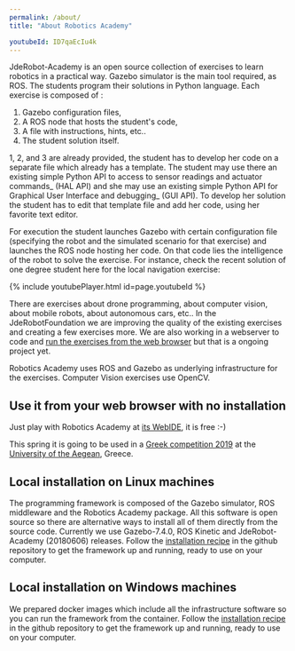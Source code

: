 ```yaml
---
permalink: /about/
title: "About Robotics Academy"

youtubeId: ID7qaEcIu4k
---
```



JdeRobot-Academy is an open source collection of exercises to learn robotics in a practical way. Gazebo simulator is the main tool required, as ROS. The students program their solutions in Python language. Each exercise is composed of :

1. Gazebo configuration files,
2. A ROS node that hosts the student's code,
3. A file with instructions, hints, etc..
4. The student solution itself.

1, 2, and 3 are already provided, the student has to develop her code on a separate file which already has a template. The student may use there an existing simple Python API to access to sensor readings and actuator commands_ (HAL API) and she may use an existing simple Python API for Graphical User Interface and debugging_ (GUI API). To develop her solution the student has to edit that template file and add her code, using her favorite text editor.

For execution the student launches Gazebo with certain configuration file (specifying the robot and the simulated scenario for that exercise) and launches the ROS node hosting her code. On that code lies the intelligence of the robot to solve the exercise. For instance, check the recent solution of one degree student here for the local navigation exercise:

{% include youtubePlayer.html id=page.youtubeId %}


There are exercises about drone programming, about computer vision, about mobile robots, about autonomous cars, etc.. In the JdeRobotFoundation we are improving the quality of the existing exercises and creating a few exercises more. We are also working in a webserver to code and [run the exercises from the web browser](https://www.youtube.com/watch?v=bTwt6W8vCGQ) but that is a ongoing project yet.


Robotics Academy uses ROS and Gazebo as underlying infrastructure for the exercises. Computer Vision exercises use OpenCV. 


## Use it from your web browser with no installation

Just play with Robotics Academy at [its WebIDE](https://unibotics.org/), it is free :-)

This spring it is going to be used in a [Greek competition 2019](http://icsdweb.aegean.gr/project/aegeanrobotics/web/programarobot/) at the [University of the Aegean](http://samosweb.aegean.gr/), Greece. 


## Local installation on Linux machines

The programming framework is composed of the Gazebo simulator, ROS middleware and the Robotics Academy package. All this software is open source so there are alternative ways to install all of them directly from the source code. Currently we use Gazebo-7.4.0, ROS Kinetic and JdeRobot-Academy (20180606) releases. Follow the [installation recipe](https://github.com/JdeRobot/RoboticsAcademy/blob/master/README.md) in the github repository to get the framework up and running, ready to use on your computer. 


## Local installation on Windows machines

We prepared docker images which include all the infrastructure software so you can run the framework from the container. Follow the [installation recipe](https://github.com/JdeRobot/RoboticsAcademy/blob/master/README.md) in the github repository to get the framework up and running, ready to use on your computer. 